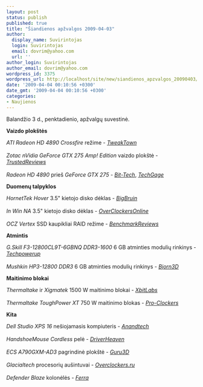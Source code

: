 ```yaml
---
layout: post
status: publish
published: true
title: "Šiandienos apžvalgos 2009-04-03"
author:
  display_name: Suvirintojas
  login: Suvirintojas
  email: dovrim@yahoo.com
  url: ''
author_login: Suvirintojas
author_email: dovrim@yahoo.com
wordpress_id: 3375
wordpress_url: http://localhost/site/new/siandienos_apzvalgos_20090403/
date: '2009-04-04 00:10:56 +0300'
date_gmt: '2009-04-04 00:10:56 +0300'
categories:
- Naujienos
---
```

<p>Balandžio 3 d., penktadienio, apžvalgų suvestinė.</p>
<p><b>Vaizdo plokštės</b></p>
<p><i>ATI Radeon HD 4890 Crossfire</i> režime - <i><a class="ns" href="http://www.tweaktown.com/articles/2704/ati_radeon_hd_4890_in_crossfire/index.html">TweakTown</a></i><br />
<br /><i>Zotac nVidia GeForce GTX 275 Amp! Edition</i> vaizdo plokštė - <i><a class="ns" href="http://www.trustedreviews.com/graphics/review/2009/04/03/Zotac-nVidia-GeForce-GTX-275-Amp--Edition/p1">TrustedReviews</a></i><br />
<br /><i>Radeon HD 4890</i> prieš <i>GeForce GTX 275</i> - <i><a class="ns" href="http://www.bit-tech.net/hardware/graphics/2009/04/03/radeon-hd-4890-vs-geforce-gtx-275/1">Bit-Tech</a></i>, <i><a class="ns" href="http://techgage.com/article/ati_radeon_hd_4890_nvidia_geforce_gtx_275/1">TechGage</a></i></p>
<p><b>Duomenų talpyklos</b></p>
<p><i>HornetTek Hover</i> 3.5" kietojo disko dėklas - <i><a class="ns" href="http://www.bigbruin.com/2009/hornettek_1">BigBruin</a></i><br />
<br /><i>In Win NA</i> 3.5" kietojo disko dėklas - <i><a class="ns" href="http://www.overclockersonline.net/?page=articles&num=2681">OverClockersOnline</a></i><br />
<br /><i>OCZ Vertex</i> SSD kaupikliai RAID režime - <i><a class="ns" href="http://benchmarkreviews.com/index.php?option=com_content&task=view&id=318&Itemid=60">BenchmarkReviews</a></i></p>
<p><b>Atmintis</b></p>
<p><i>G.Skill F3-12800CL9T-6GBNQ DDR3-1600</i> 6 GB atminties modulių rinkinys - <i><a class="ns" href="http://www.techpowerup.com/reviews/GSkill/F3-12800CL9T-6GBNQ/">Techpowerup</a></i><br />
<br /><i>Mushkin HP3-12800 DDR3</i> 6 GB atminties modulių rinkinys - <i><a class="ns" href="http://bjorn3d.com/read.php?cID=1516">Bjorn3D</a></i></p>
<p><b>Maitinimo blokai</b></p>
<p><i>Thermaltake</i> ir <i>Xigmatek</i> 1500 W maitinimo blokai - <i><a class="ns" href="http://www.xbitlabs.com/articles/coolers/display/xigmatek-thermaltake-1500w.html">XbitLabs</a></i><br />
<br /><i>Thermaltake ToughPower XT</i> 750 W maitinimo blokas - <i><a class="ns" href="http://www.pro-clockers.com/reviews/?id=154">Pro-Clockers</a></i></p>
<p><b>Kita</b></p>
<p><i>Dell Studio XPS 16</i> nešiojamasis kompiuteris - <i><a class="ns" href="http://www.anandtech.com/mobile/showdoc.aspx?i=3540">Anandtech</a></i><br />
<br /><i>HandshoeMouse Cordless</i> pelė - <i><a class="ns" href="http://www.driverheaven.net/reviews.php?reviewid=746">DriverHeaven</a></i><br />
<br /><i>ECS A790GXM-AD3</i> pagrindinė plokštė - <i><a class="ns" href="http://www.guru3d.com/article/ecs-a790gxmad3-socket-am3-ddr3-motherboard-review/">Guru3D</a></i><br />
<br /><i>Glacialtech</i> procesorių aušintuvai - <i><a class="ns" href="http://www.overclockers.ru/lab/32603.shtml">Overclockers.ru</a></i><br />
<br /><i>Defender Blaze</i> kolonėlės - <i><a class="ns" href="http://www.ferra.ru/online/multimedia/85599/">Ferra</a></i><br /></p>
